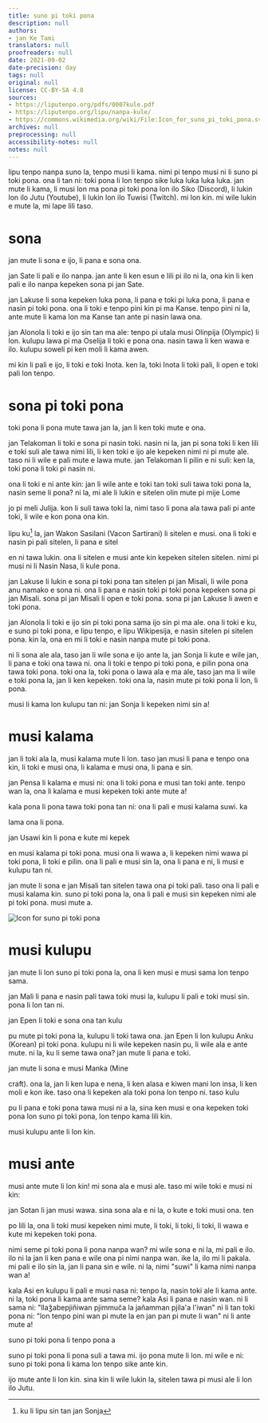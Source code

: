 ```yaml
---
title: suno pi toki pona
description: null
authors:
- jan Ke Tami
translators: null
proofreaders: null
date: 2021-09-02
date-precision: day
tags: null
original: null
license: CC-BY-SA 4.0
sources:
- https://liputenpo.org/pdfs/0007kule.pdf
- https://liputenpo.org/lipu/nanpa-kule/
- https://commons.wikimedia.org/wiki/File:Icon_for_suno_pi_toki_pona.svg
archives: null
preprocessing: null
accessibility-notes: null
notes: null
---
```


lipu tenpo nanpa suno la, tenpo musi li kama. nimi pi tenpo musi ni li suno pi toki pona. ona li tan ni: toki pona li lon tenpo sike luka luka luka luka. jan mute li kama, li musi lon ma pona pi toki pona lon ilo Siko (Discord), li lukin lon ilo Jutu (Youtube), li lukin lon ilo Tuwisi (Twitch). mi lon kin. mi wile lukin e mute la, mi lape lili taso.

# sona

jan mute li sona e ijo, li pana e sona ona.

jan Sate li pali e ilo nanpa. jan ante li ken esun e lili pi ilo ni la, ona kin li ken pali e ilo nanpa kepeken sona pi jan Sate.

jan Lakuse li sona kepeken luka pona, li pana e toki pi luka pona, li pana e nasin pi toki pona. ona li toki e tenpo pini kin pi ma Kanse. tenpo pini ni la, ante mute li kama lon ma Kanse tan ante pi nasin lawa ona.

jan Alonola li toki e ijo sin tan ma ale: tenpo pi utala musi Olinpija (Olympic) li lon. kulupu lawa pi ma Oselija li toki e pona ona. nasin tawa li ken wawa e ilo. kulupu soweli pi ken moli li kama awen.

mi kin li pali e ijo, li toki e toki Inota. ken la, toki Inota li toki pali, li open e toki pali lon tenpo.

# sona pi toki pona

toki pona li pona mute tawa jan la, jan li ken toki mute e ona.

jan Telakoman li toki e sona pi nasin toki. nasin ni la, jan pi sona toki li ken lili e toki suli ale tawa nimi lili, li ken toki e ijo ale kepeken nimi ni pi mute ale. taso ni li wile e pali mute e lawa mute. jan Telakoman li pilin e ni suli: ken la, toki pona li toki pi nasin ni.

ona li toki e ni ante kin: jan li wile ante e toki tan toki suli tawa toki pona la, nasin seme li pona? ni la, mi ale li lukin e sitelen olin mute pi mije Lome

jo pi meli Julija. kon li suli tawa toki la, nimi taso li pona ala tawa pali pi ante toki, li wile e kon pona ona kin.

lipu ku[^1] la, jan Wakon Sasilani (Vacon Sartirani) li sitelen e musi. ona li toki e nasin pi pali sitelen, li pana e sitel

en ni tawa lukin. ona li sitelen e musi ante kin kepeken sitelen sitelen. nimi pi musi ni li Nasin Nasa, li kule pona.

jan Lakuse li lukin e sona pi toki pona tan sitelen pi jan Misali, li wile pona anu namako e sona ni. ona li pana e nasin toki pi toki pona kepeken sona pi jan Misali. sona pi jan Misali li open e toki pona. sona pi jan Lakuse li awen e toki pona.

jan Alonola li toki e ijo sin pi toki pona sama ijo sin pi ma ale. ona li toki e ku, e suno pi toki pona, e lipu tenpo, e lipu Wikipesija, e nasin sitelen pi sitelen pona. kin la, ona en mi li toki e nasin nanpa mute pi toki pona.

ni li sona ale ala, taso jan li wile sona e ijo ante la, jan Sonja li kute e wile jan, li pana e toki ona tawa ni. ona li toki e tenpo pi toki pona, e pilin pona ona tawa toki pona. toki ona la, toki pona o lawa ala e ma ale, taso jan ma li wile e toki pona la, jan li ken kepeken. toki ona la, nasin mute pi toki pona li lon, li pona.

musi li kama lon kulupu tan ni: jan Sonja li kepeken nimi sin a!

[^1]: ku li lipu sin tan jan Sonja

# musi kalama

jan li toki ala la, musi kalama mute li lon. taso jan musi li pana e tenpo ona kin, li toki e musi ona, li kalama e musi ona, li pana e sin.

jan Pensa li kalama e musi ni: ona li toki pona e musi tan toki ante. tenpo wan la, ona li kalama e musi kepeken toki ante mute a!

kala pona li pona tawa toki pona tan ni: ona li pali e musi kalama suwi. ka

lama ona li pona.

jan Usawi kin li pona e kute mi kepek

en musi kalama pi toki pona. musi ona li wawa a, li kepeken nimi wawa pi toki pona, li toki e pilin. ona li pali e musi sin la, ona li pana e ni, li musi e kulupu tan ni.

jan mute li sona e jan Misali tan sitelen tawa ona pi toki pali. taso ona li pali e musi kalama kin. suno pi toki pona la, ona li pali e musi sin kepeken nimi ale pi toki pona. musi mute a.

![Icon for suno pi toki pona](https://upload.wikimedia.org/wikipedia/commons/a/a6/Icon_for_suno_pi_toki_pona.svg)

# musi kulupu

jan mute li lon suno pi toki pona la, ona li ken musi e musi sama lon tenpo sama.

jan Mali li pana e nasin pali tawa toki musi la, kulupu li pali e toki musi sin. pona li lon tan ni.

jan Epen li toki e sona ona tan kulu

pu mute pi toki pona la, kulupu li toki tawa ona. jan Epen li lon kulupu Anku (Korean) pi toki pona. kulupu ni li wile kepeken nasin pu, li wile ala e ante mute. ni la, ku li seme tawa ona? jan mute li pana e toki.

jan mute li sona e musi Manka (Mine

craft). ona la, jan li ken lupa e nena, li ken alasa e kiwen mani lon insa, li ken moli e kon ike. taso ona li kepeken ala toki pona lon tenpo ni. taso kulu

pu li pana e toki pona tawa musi ni a la, sina ken musi e ona kepeken toki pona lon suno pi toki pona, lon tenpo kama lili kin.

musi kulupu ante li lon kin.

# musi ante

musi ante mute li lon kin! mi sona ala e musi ale. taso mi wile toki e musi ni kin:

jan Sotan li jan musi wawa. sina sona ala e ni la, o kute e toki musi ona. ten

po lili la, ona li toki musi kepeken nimi mute, li toki, li toki, li toki, li wawa e kute mi kepeken toki pona.

nimi seme pi toki pona li pona nanpa wan? mi wile sona e ni la, mi pali e ilo. ilo ni la jan li ken pana e wile ona pi nimi nanpa wan. ike la, ilo mi li pakala. mi pali e ilo sin la, jan li pana sin e wile. ni la, nimi "suwi" li kama nimi nanpa wan a!

kala Asi en kulupu li pali e musi nasa ni: tenpo la, nasin toki ale li kama ante. ni la, toki pona li kama ante sama seme? kala Asi li pana e nasin wan. ni li sama ni: "llaǯabepjiňiwan pjimmuča la jaňamman pjila'a l'iwan" ni li tan toki pona ni: "lon tenpo pini wan pi mute la en jan pan pi mute li wan" ni li ante mute a!

suno pi toki pona li tenpo pona a

suno pi toki pona li pona suli a tawa mi. ijo pona mute li lon. mi wile e ni: suno pi toki pona li kama lon tenpo sike ante kin.

ijo mute ante li lon kin. sina kin li wile lukin la, sitelen tawa pi musi ale li lon ilo Jutu.